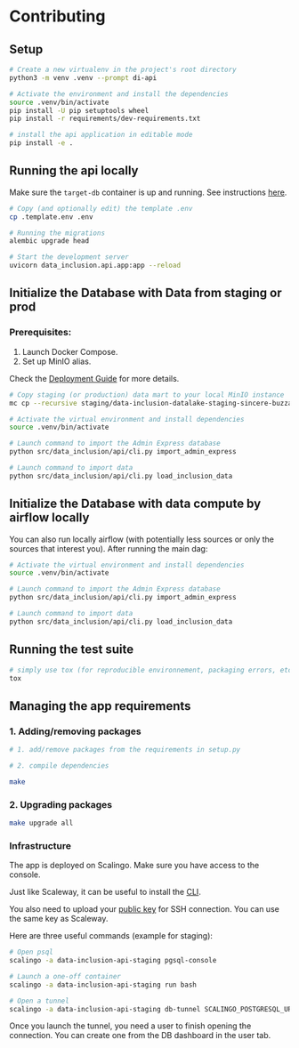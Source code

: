 # Contributing

## Setup

```bash
# Create a new virtualenv in the project's root directory
python3 -m venv .venv --prompt di-api

# Activate the environment and install the dependencies
source .venv/bin/activate
pip install -U pip setuptools wheel
pip install -r requirements/dev-requirements.txt

# install the api application in editable mode
pip install -e .
```

## Running the api locally

Make sure the `target-db` container is up and running. See instructions [here](../CONTRIBUTING.md#docker).

```bash
# Copy (and optionally edit) the template .env
cp .template.env .env

# Running the migrations
alembic upgrade head

# Start the development server
uvicorn data_inclusion.api.app:app --reload
```

## Initialize the Database with Data from staging or prod

### Prerequisites:
1. Launch Docker Compose.
2. Set up MinIO alias.

Check the [Deployment Guide](../DEPLOYMENT.md) for more details.

```bash
# Copy staging (or production) data mart to your local MinIO instance
mc cp --recursive staging/data-inclusion-datalake-staging-sincere-buzzard/data/marts/2024-06-12/ dev/data-inclusion-lake/data/marts/2024-06-12

# Activate the virtual environment and install dependencies
source .venv/bin/activate

# Launch command to import the Admin Express database
python src/data_inclusion/api/cli.py import_admin_express

# Launch command to import data
python src/data_inclusion/api/cli.py load_inclusion_data
```

## Initialize the Database with data compute by airflow locally

You can also run locally airflow (with potentially less sources or only the sources that interest you).
After running the main dag:
```bash
# Activate the virtual environment and install dependencies
source .venv/bin/activate

# Launch command to import the Admin Express database
python src/data_inclusion/api/cli.py import_admin_express

# Launch command to import data
python src/data_inclusion/api/cli.py load_inclusion_data
```

## Running the test suite

```bash
# simply use tox (for reproducible environnement, packaging errors, etc.)
tox
```

## Managing the app requirements

### 1. Adding/removing packages

```bash
# 1. add/remove packages from the requirements in setup.py

# 2. compile dependencies

make
```

### 2. Upgrading packages

```bash
make upgrade all
```

### Infrastructure

The app is deployed on Scalingo. Make sure you have access to the console.

Just like Scaleway, it can be useful to install the [CLI](https://doc.scalingo.com/platform/cli/start).

You also need to upload your [public key](https://www.scaleway.com/en/docs/dedibox-console/account/how-to/upload-an-ssh-key/) for SSH connection. You can use the same key as Scaleway.

Here are three useful commands (example for staging):

```bash
# Open psql
scalingo -a data-inclusion-api-staging pgsql-console

# Launch a one-off container
scalingo -a data-inclusion-api-staging run bash

# Open a tunnel
scalingo -a data-inclusion-api-staging db-tunnel SCALINGO_POSTGRESQL_URL
```

Once you launch the tunnel, you need a user to finish opening the connection. You can create one from the DB dashboard in the user tab.
